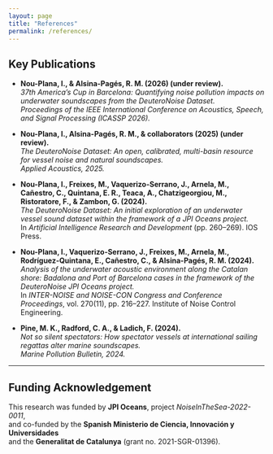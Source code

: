 ```yaml
---
layout: page
title: "References"
permalink: /references/
---
```


## Key Publications

- **Nou-Plana, I., & Alsina-Pagés, R. M. (2026) (under review).**  
  *37th America’s Cup in Barcelona: Quantifying noise pollution impacts on underwater soundscapes from the DeuteroNoise Dataset.*  
  _Proceedings of the IEEE International Conference on Acoustics, Speech, and Signal Processing (ICASSP 2026)._

- **Nou-Plana, I., Alsina-Pagés, R. M., & collaborators (2025) (under review).**  
  *The DeuteroNoise Dataset: An open, calibrated, multi-basin resource for vessel noise and natural soundscapes.*  
  _Applied Acoustics, 2025._

- **Nou-Plana, I., Freixes, M., Vaquerizo-Serrano, J., Arnela, M., Cañestro, C., Quintana, E. R., Teaca, A., Chatzigeorgiou, M., Ristoratore, F., & Zambon, G. (2024).**  
  *The DeuteroNoise Dataset: An initial exploration of an underwater vessel sound dataset within the framework of a JPI Oceans project.*  
  In _Artificial Intelligence Research and Development_ (pp. 260–269). IOS Press.

- **Nou-Plana, I., Vaquerizo-Serrano, J., Freixes, M., Arnela, M., Rodríguez-Quintana, E., Cañestro, C., & Alsina-Pagés, R. M. (2024).**  
  *Analysis of the underwater acoustic environment along the Catalan shore: Badalona and Port of Barcelona cases in the framework of the DeuteroNoise JPI Oceans project.*  
  In _INTER-NOISE and NOISE-CON Congress and Conference Proceedings_, vol. 270(11), pp. 216–227. Institute of Noise Control Engineering.

- **Pine, M. K., Radford, C. A., & Ladich, F. (2024).**  
  *Not so silent spectators: How spectator vessels at international sailing regattas alter marine soundscapes.*  
  _Marine Pollution Bulletin, 2024._

---

## Funding Acknowledgement

This research was funded by **JPI Oceans**, project *NoiseInTheSea-2022-0011*,  
and co-funded by the **Spanish Ministerio de Ciencia, Innovación y Universidades**  
and the **Generalitat de Catalunya** (grant no. 2021-SGR-01396).  